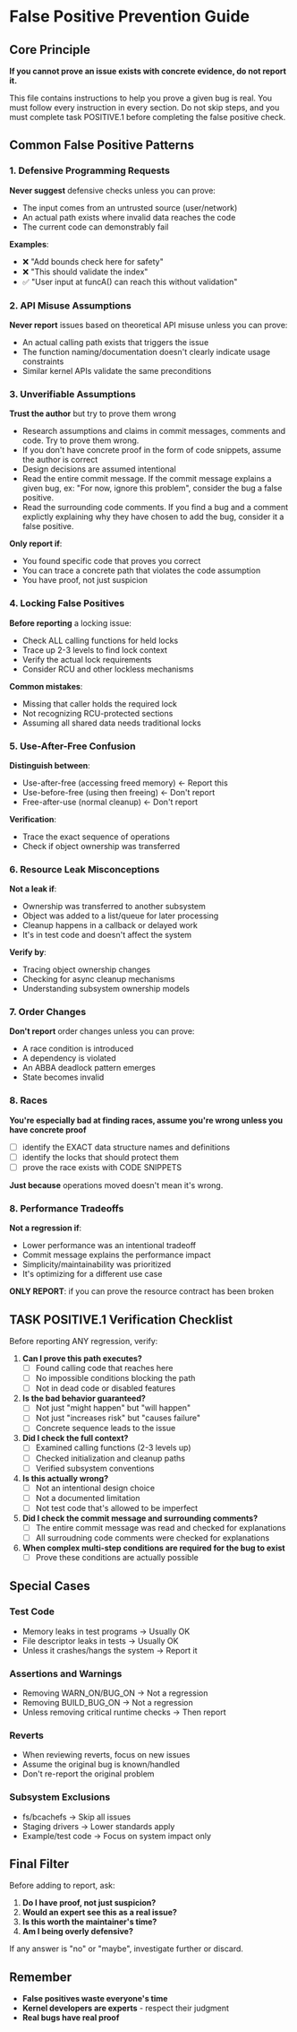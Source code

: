 # False Positive Prevention Guide

## Core Principle
**If you cannot prove an issue exists with concrete evidence, do not report it.**

This file contains instructions to help you prove a given bug is real.  You
must follow every instruction in every section.  Do not skip steps, and you
must complete task POSITIVE.1 before completing the false positive check.

## Common False Positive Patterns

### 1. Defensive Programming Requests
**Never suggest** defensive checks unless you can prove:
- The input comes from an untrusted source (user/network)
- An actual path exists where invalid data reaches the code
- The current code can demonstrably fail

**Examples**:
- ❌ "Add bounds check here for safety"
- ❌ "This should validate the index"
- ✅ "User input at funcA() can reach this without validation"

### 2. API Misuse Assumptions
**Never report** issues based on theoretical API misuse unless you can prove:
  - An actual calling path exists that triggers the issue
  - The function naming/documentation doesn't clearly indicate usage constraints
  - Similar kernel APIs validate the same preconditions

### 3. Unverifiable Assumptions
**Trust the author** but try to prove them wrong
- Research assumptions and claims in commit messages, comments and code.  Try to prove them wrong.
- If you don't have concrete proof in the form of code snippets, assume the author is correct
- Design decisions are assumed intentional
- Read the entire commit message.  If the commit message explains a given bug,
ex: "For now, ignore this problem", consider the bug a false positive.
- Read the surrounding code comments.  If you find a bug and a comment
explictly explaining why they have chosen to add the bug, consider it a false
positive.

**Only report if**:
- You found specific code that proves you correct
- You can trace a concrete path that violates the code assumption
- You have proof, not just suspicion

### 4. Locking False Positives
**Before reporting** a locking issue:
- Check ALL calling functions for held locks
- Trace up 2-3 levels to find lock context
- Verify the actual lock requirements
- Consider RCU and other lockless mechanisms

**Common mistakes**:
- Missing that caller holds the required lock
- Not recognizing RCU-protected sections
- Assuming all shared data needs traditional locks

### 5. Use-After-Free Confusion
**Distinguish between**:
- Use-after-free (accessing freed memory) ← Report this
- Use-before-free (using then freeing) ← Don't report
- Free-after-use (normal cleanup) ← Don't report

**Verification**:
- Trace the exact sequence of operations
- Check if object ownership was transferred

### 6. Resource Leak Misconceptions
**Not a leak if**:
- Ownership was transferred to another subsystem
- Object was added to a list/queue for later processing
- Cleanup happens in a callback or delayed work
- It's in test code and doesn't affect the system

**Verify by**:
- Tracing object ownership changes
- Checking for async cleanup mechanisms
- Understanding subsystem ownership models

### 7. Order Changes
**Don't report** order changes unless you can prove:
- A race condition is introduced
- A dependency is violated
- An ABBA deadlock pattern emerges
- State becomes invalid

### 8. Races
**You're especially bad at finding races, assume you're wrong unless you have concrete proof**
- [ ] identify the EXACT data structure names and definitions
- [ ] identify the locks that should protect them
- [ ] prove the race exists with CODE SNIPPETS

**Just because** operations moved doesn't mean it's wrong.

### 8. Performance Tradeoffs
**Not a regression if**:
- Lower performance was an intentional tradeoff
- Commit message explains the performance impact
- Simplicity/maintainability was prioritized
- It's optimizing for a different use case

**ONLY REPORT**: if you can prove the resource contract has been broken

## TASK POSITIVE.1 Verification Checklist

Before reporting ANY regression, verify:

1. **Can I prove this path executes?**
   - [ ] Found calling code that reaches here
   - [ ] No impossible conditions blocking the path
   - [ ] Not in dead code or disabled features
2. **Is the bad behavior guaranteed?**
   - [ ] Not just "might happen" but "will happen"
   - [ ] Not just "increases risk" but "causes failure"
   - [ ] Concrete sequence leads to the issue
3. **Did I check the full context?**
   - [ ] Examined calling functions (2-3 levels up)
   - [ ] Checked initialization and cleanup paths
   - [ ] Verified subsystem conventions
4. **Is this actually wrong?**
   - [ ] Not an intentional design choice
   - [ ] Not a documented limitation
   - [ ] Not test code that's allowed to be imperfect
5. **Did I check the commit message and surrounding comments?**
   - [ ] The entire commit message was read and checked for explanations
   - [ ] All surroudning code comments were checked for explanations
6. **When complex multi-step conditions are required for the bug to exist**
   - [ ] Prove these conditions are actually possible

## Special Cases

### Test Code
- Memory leaks in test programs → Usually OK
- File descriptor leaks in tests → Usually OK
- Unless it crashes/hangs the system → Report it

### Assertions and Warnings
- Removing WARN_ON/BUG_ON → Not a regression
- Removing BUILD_BUG_ON → Not a regression
- Unless removing critical runtime checks → Then report

### Reverts
- When reviewing reverts, focus on new issues
- Assume the original bug is known/handled
- Don't re-report the original problem

### Subsystem Exclusions
- fs/bcachefs → Skip all issues
- Staging drivers → Lower standards apply
- Example/test code → Focus on system impact only

## Final Filter

Before adding to report, ask:
1. **Do I have proof, not just suspicion?**
2. **Would an expert see this as a real issue?**
3. **Is this worth the maintainer's time?**
4. **Am I being overly defensive?**

If any answer is "no" or "maybe", investigate further or discard.

## Remember
- **False positives waste everyone's time**
- **Kernel developers are experts** - respect their judgment
- **Real bugs have real proof**
